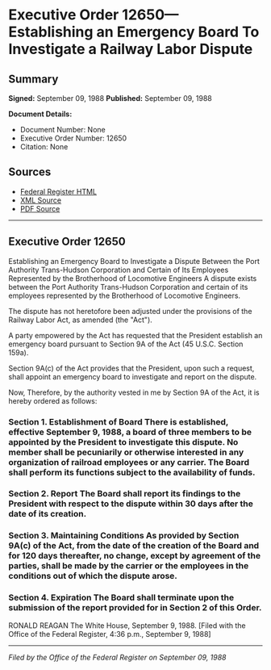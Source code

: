 # Executive Order 12650—Establishing an Emergency Board To Investigate a Railway Labor Dispute

## Summary

**Signed:** September 09, 1988
**Published:** September 09, 1988

**Document Details:**
- Document Number: None
- Executive Order Number: 12650
- Citation: None

## Sources
- [Federal Register HTML](https://www.presidency.ucsb.edu/documents/executive-order-12650-establishing-emergency-board-investigate-railway-labor-dispute)
- [XML Source](None)
- [PDF Source](None)

---

## Executive Order 12650

Establishing an Emergency Board to Investigate a Dispute Between the Port Authority Trans-Hudson Corporation and Certain of Its Employees Represented by the Brotherhood of Locomotive Engineers
A dispute exists between the Port Authority Trans-Hudson Corporation and certain of its employees represented by the Brotherhood of Locomotive Engineers.

The dispute has not heretofore been adjusted under the provisions of the Railway Labor Act, as amended (the "Act").

A party empowered by the Act has requested that the President establish an emergency board pursuant to Section 9A of the Act (45 U.S.C. Section 159a).

Section 9A(c) of the Act provides that the President, upon such a request, shall appoint an emergency board to investigate and report on the dispute.

Now, Therefore, by the authority vested in me by Section 9A of the Act, it is hereby ordered as follows:
### Section 1. Establishment of Board There is established, effective September 9, 1988, a board of three members to be appointed by the President to investigate this dispute. No member shall be pecuniarily or otherwise interested in any organization of railroad employees or any carrier. The Board shall perform its functions subject to the availability of funds.

### Section 2. Report The Board shall report its findings to the President with respect to the dispute within 30 days after the date of its creation.

### Section 3. Maintaining Conditions As provided by Section 9A(c) of the Act, from the date of the creation of the Board and for 120 days thereafter, no change, except by agreement of the parties, shall be made by the carrier or the employees in the conditions out of which the dispute arose.

### Section 4. Expiration The Board shall terminate upon the submission of the report provided for in Section 2 of this Order.

RONALD REAGAN
The White House,
September 9, 1988.
[Filed with the Office of the Federal Register, 4:36 p.m., September 9, 1988]

---

*Filed by the Office of the Federal Register on September 09, 1988*
